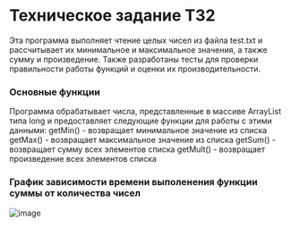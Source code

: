 # Техническое задание ТЗ2
Эта программа выполняет чтение целых чисел из файла test.txt и рассчитывает их минимальное и максимальное значения, а также сумму и произведение. Также разработаны тесты для проверки правильности работы функций и оценки их производительности.

### Основные функции
Программа обрабатывает числа, представленные в массиве ArrayList типа long и предоставляет следующие функции для работы с этими данными:
getMin() - возвращает минимальное значение из списка
getMax() - возвращает максимальное значение из списка
getSum() - возвращает сумму всех элементов списка
getMult() - возвращает произведение всех элементов списка

### График зависимости времени выполенения функции суммы от количества чисел
![image](https://github.com/egorpylov/TZ/assets/104680230/bf9f0a28-c482-42b3-ab93-fe4d1c60d351)
